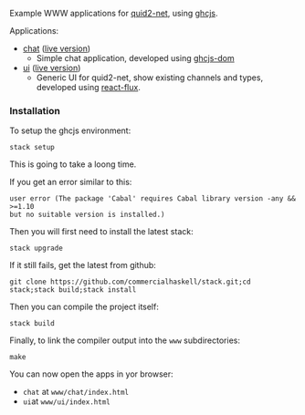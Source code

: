 Example WWW applications for [quid2-net](https://github.com/tittoassini/quid2-net), using [ghcjs](https://github.com/ghcjs/ghcjs).

Applications:
* [chat](app/Chat/chat.hs) ([live version](http://quid2.org/app/chat))
  * Simple chat application, developed using [ghcjs-dom](https://hackage.haskell.org/package/ghcjs-dom)
* [ui](app/UI/ui.hs) ([live version](http://quid2.org/app/ui))
  * Generic UI for quid2-net, show existing channels and types, developed using [react-flux](https://hackage.haskell.org/package/react-flux).

### Installation 

To setup the ghcjs environment:

```
stack setup
```

This is going to take a loong time.

If you get an error similar to this:

```
user error (The package 'Cabal' requires Cabal library version -any && >=1.10
but no suitable version is installed.)        
```

Then you will first need to install the latest stack:

```
stack upgrade
```

If it still fails, get the latest from github:

```
git clone https://github.com/commercialhaskell/stack.git;cd stack;stack build;stack install
```

Then you can compile the project itself:
```
stack build
```

Finally, to link the compiler output into the `www` subdirectories:

```
make
```

You can now open the apps in yor browser:
* `chat` at `www/chat/index.html`
* `ui`at `www/ui/index.html` 




